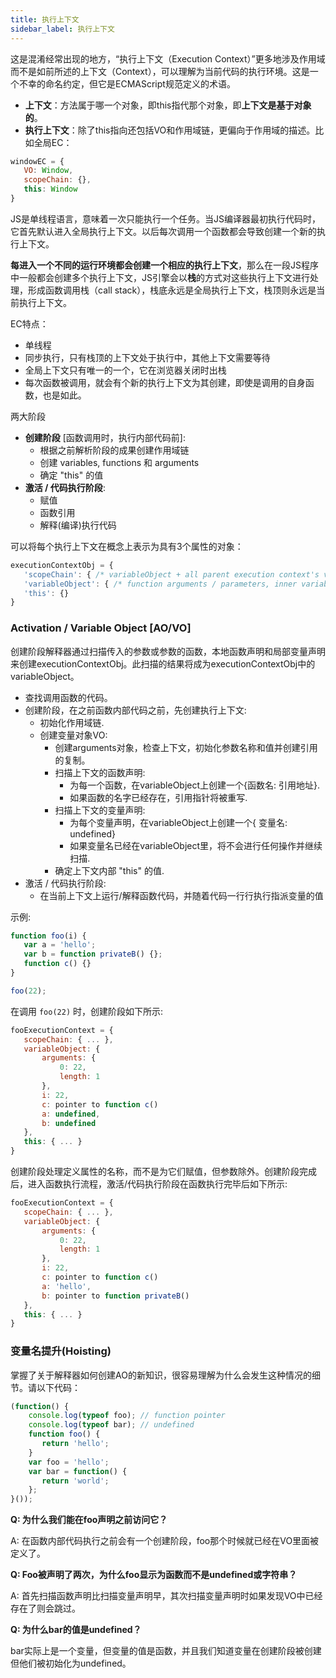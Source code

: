 ```yaml
---
title: 执行上下文
sidebar_label: 执行上下文
---
```


这是混淆经常出现的地方，“执行上下文（Execution Context）”更多地涉及作用域而不是如前所述的上下文（Context），可以理解为当前代码的执行环境。这是一个不幸的命名约定，但它是ECMAScript规范定义的术语。

- **上下文**：方法属于哪一个对象，即this指代那个对象，即**上下文是基于对象的**。
- **执行上下文**：除了this指向还包括VO和作用域链，更偏向于作用域的描述。比如全局EC：

```js
windowEC = {
   VO: Window,
   scopeChain: {},
   this: Window
}
```

JS是单线程语言，意味着一次只能执行一个任务。当JS编译器最初执行代码时，它首先默认进入全局执行上下文。以后每次调用一个函数都会导致创建一个新的执行上下文。

**每进入一个不同的运行环境都会创建一个相应的执行上下文**，那么在一段JS程序中一般都会创建多个执行上下文，JS引擎会以**栈**的方式对这些执行上下文进行处理，形成函数调用栈（call stack），栈底永远是全局执行上下文，栈顶则永远是当前执行上下文。

EC特点：

- 单线程
- 同步执行，只有栈顶的上下文处于执行中，其他上下文需要等待
- 全局上下文只有唯一的一个，它在浏览器关闭时出栈
- 每次函数被调用，就会有个新的执行上下文为其创建，即使是调用的自身函数，也是如此。

两大阶段

- **创建阶段** [函数调用时，执行内部代码前]:
  - 根据之前解析阶段的成果创建作用域链
  - 创建 variables, functions 和 arguments
  - 确定 "this" 的值
- **激活 / 代码执行阶段**:
  - 赋值
  - 函数引用
  - 解释(编译)执行代码

可以将每个执行上下文在概念上表示为具有3个属性的对象：

```js
executionContextObj = {
   'scopeChain': { /* variableObject + all parent execution context's variableObject */ },
   'variableObject': { /* function arguments / parameters, inner variable and function declarations */ },
   'this': {}
}
```

### Activation / Variable Object [AO/VO]

创建阶段解释器通过扫描传入的参数或参数的函数，本地函数声明和局部变量声明来创建executionContextObj。此扫描的结果将成为executionContextObj中的variableObject。

- 查找调用函数的代码。
- 创建阶段，在之前函数内部代码之前，先创建执行上下文:
  - 初始化作用域链.
  - 创建变量对象VO:
    - 创建arguments对象，检查上下文，初始化参数名称和值并创建引用的复制。
    - 扫描上下文的函数声明:
      - 为每一个函数，在variableObject上创建一个{函数名: 引用地址}.
      - 如果函数的名字已经存在，引用指针将被重写.
    - 扫描上下文的变量声明:
      - 为每个变量声明，在variableObject上创建一个{ 变量名: undefined}
      - 如果变量名已经在variableObject里，将不会进行任何操作并继续扫描.
    - 确定上下文内部 "this" 的值.
- 激活 / 代码执行阶段:
  - 在当前上下文上运行/解释函数代码，并随着代码一行行执行指派变量的值

示例:

```js
function foo(i) {
   var a = 'hello';
   var b = function privateB() {};
   function c() {}
}

foo(22);
```

在调用 `foo(22)` 时，创建阶段如下所示:

```js
fooExecutionContext = {
   scopeChain: { ... },
   variableObject: {
       arguments: {
           0: 22,
           length: 1
       },
       i: 22,
       c: pointer to function c()
       a: undefined,
       b: undefined
   },
   this: { ... }
}
```

创建阶段处理定义属性的名称，而不是为它们赋值，但参数除外。创建阶段完成后，进入函数执行流程，激活/代码执行阶段在函数执行完毕后如下所示:

```js
fooExecutionContext = {
   scopeChain: { ... },
   variableObject: {
       arguments: {
           0: 22,
           length: 1
       },
       i: 22,
       c: pointer to function c()
       a: 'hello',
       b: pointer to function privateB()
   },
   this: { ... }
}
```

### 变量名提升(Hoisting)

掌握了关于解释器如何创建AO的新知识，很容易理解为什么会发生这种情况的细节。请以下代码：

```js
​(function() {
    console.log(typeof foo); // function pointer
    console.log(typeof bar); // undefined
    function foo() {
       return 'hello';
    }
    var foo = 'hello';
    var bar = function() {
       return 'world';
    };
}());​
```

**Q: 为什么我们能在foo声明之前访问它？**

A: 在函数内部代码执行之前会有一个创建阶段，foo那个时候就已经在VO里面被定义了。

**Q: Foo被声明了两次，为什么foo显示为函数而不是undefined或字符串？**

A: 首先扫描函数声明比扫描变量声明早，其次扫描变量声明时如果发现VO中已经存在了则会跳过。

**Q: 为什么bar的值是undefined？**

bar实际上是一个变量，但变量的值是函数，并且我们知道变量在创建阶段被创建但他们被初始化为undefined。
